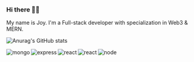 ### Hi there 👋🏻    

My name is Joy. I'm a Full-stack developer with specialization in Web3 & MERN.

![Anurag's GitHub stats](https://github-readme-stats.vercel.app/api?username=LucidJoy&show_icons=true&theme=gotham&hide_border=true&bg_color=0d1117&title_color=FF0080&icon_color=FF0080&text_color=fefefe)
<!-- ![Anurag's GitHub stats](https://github-readme-stats.vercel.app/api?username=LucidJoy&show_icons=true&theme=gotham&hide_border=true) -->

<img align="left" alt="mongo" src="https://img.shields.io/badge/MongoDB-%234ea94b.svg?style=for-the-badge&logo=mongodb&logoColor=white"/>

<img align="left" alt="express" src="https://img.shields.io/badge/express.js-%23404d59.svg?style=for-the-badge&logo=express&logoColor=%2361DAFB"/>

<img align="left" alt="react" src="https://img.shields.io/badge/react-%2320232a.svg?style=for-the-badge&logo=react&logoColor=%2361DAFB"/>

<img align="left" alt="react" src="https://img.shields.io/badge/solidity-%2320232a.svg?style=for-the-badge&logo=solidity&logoColor=%2361DAFB"/>

<img align="left" alt="node" src="https://img.shields.io/badge/node.js-6DA55F?style=for-the-badge&logo=node.js&logoColor=white"/>




<!-- <img alt="css" src="https://img.shields.io/badge/css3-%231572B6.svg?style=for-the-badge&logo=css3&logoColor=white"/> -->





